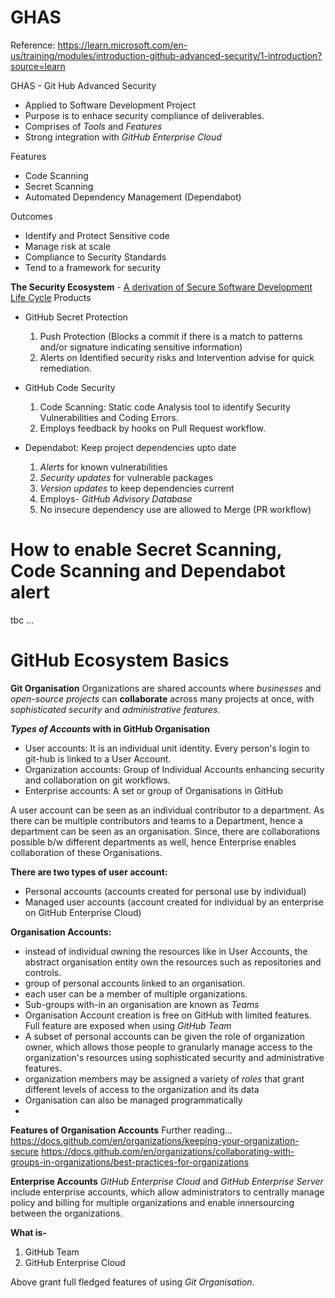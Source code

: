 # GHAS
Reference: https://learn.microsoft.com/en-us/training/modules/introduction-github-advanced-security/1-introduction?source=learn

GHAS - Git Hub Advanced Security

- Applied to Software Development Project
- Purpose is to enhace security compliance of deliverables.
- Comprises of _Tools_ and _Features_
- Strong integration with _GitHub Enterprise Cloud_

Features
- Code Scanning
- Secret Scanning
- Automated Dependency Management (Dependabot)

Outcomes
- Identify and Protect Sensitive code
- Manage risk at scale
- Compliance to Security Standards
- Tend to a framework for security

**The Security Ecosystem** - <u>A derivation of Secure Software Development Life Cycle</u>
Products
- GitHub Secret Protection
  1. Push Protection (Blocks a commit if there is a match to patterns and/or signature indicating sensitive information)
  2. Alerts on Identified security risks and Intervention advise for quick remediation.
     
- GitHub Code Security
  1. Code Scanning: Static code Analysis tool to identify Security Vulnerabilities and Coding Errors.
  2. Employs feedback by hooks on Pull Request workflow.
     
- Dependabot: Keep project dependencies upto date
  1. _Alerts_ for known vulnerabilities
  2. _Security updates_ for vulnerable packages
  3. _Version updates_ to keep dependencies current
  4. Employs- _GitHub Advisory Database_
  5. No insecure dependency use are allowed to Merge (PR workflow)

# How to enable Secret Scanning, Code Scanning and Dependabot alert   

tbc ...

# GitHub Ecosystem Basics
**Git Organisation**
Organizations are shared accounts where _businesses_ and _open-source projects_ can **collaborate** across many projects at once, with _sophisticated security_ and _administrative features_.

**_Types of Accounts_ with in GitHub Organisation**
- User accounts: It is an individual unit identity. Every person's login to git-hub is linked to a User Account.
- Organization accounts: Group of Individual Accounts enhancing security and collaboration on git workflows.
- Enterprise accounts: A set or group of Organisations in GitHub

A user account can be seen as an individual contributor to a department. 
As there can be multiple contributors and teams to a Department, hence a department can be seen as an organisation.
Since, there are collaborations possible b/w different departments as well, hence Enterprise enables collaboration of these Organisations.

**There are two types of user account:**
- Personal accounts (accounts created for personal use by individual)
- Managed user accounts (account created for individual by an enterprise on GitHub Enterprise Cloud)

**Organisation Accounts:**
- instead of individual owning the resources like in User Accounts, the abstract organisation entity own the resources such as repositories and controls.
- group of personal accounts linked to an organisation.
- each user can be a member of multiple organizations.
- Sub-groups with-in an organisation are known as _Teams_
- Organisation Account creation is free on GitHub with limited features. Full feature are exposed when using _GitHub Team_
- A subset of personal accounts can be given the role of organization owner, which allows those people to granularly manage access to the organization's resources using sophisticated security and administrative features.
- organization members may be assigned a variety of _roles_ that grant different levels of access to the organization and its data
- Organisation can also be managed programmatically
- 

**Features of Organisation Accounts**
Further reading...
https://docs.github.com/en/organizations/keeping-your-organization-secure
https://docs.github.com/en/organizations/collaborating-with-groups-in-organizations/best-practices-for-organizations

**Enterprise Accounts**
_GitHub Enterprise Cloud_ and _GitHub Enterprise Server_ include enterprise accounts, which allow administrators to centrally manage policy and billing for multiple organizations and enable innersourcing between the organizations.

**What is-**
1. GitHub Team 
2. GitHub Enterprise Cloud

Above grant full fledged features of using _Git Organisation_. 
